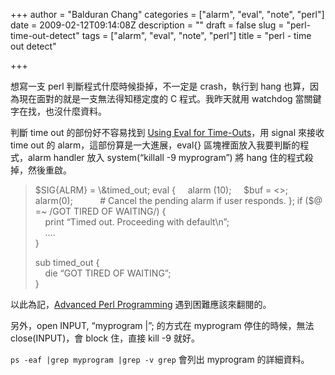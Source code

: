 +++
author = "Balduran Chang"
categories = ["alarm", "eval", "note", "perl"]
date = 2009-02-12T09:14:08Z
description = ""
draft = false
slug = "perl-time-out-detect"
tags = ["alarm", "eval", "note", "perl"]
title = "perl - time out detect"

+++


想寫一支 perl 判斷程式什麼時候掛掉，不一定是 crash，執行到 hang 也算，因為現在面對的就是一支無法得知穩定度的 C 程式。我昨天就用 watchdog 當關鍵字在找，也沒什麼資料。

判斷 time out 的部份好不容易找到 [Using Eval for Time-Outs](http://docstore.mik.ua/orelly/perl/advprog/ch05_06.htm)，用 signal 來接收 time out 的 alarm，這部份算是一大進展，eval{} 區塊裡面放入我要判斷的程式，alarm handler 放入 system(“killall -9 myprogram”) 將 hang 住的程式殺掉，然後重啟。

> $SIG{ALRM} = \&timed_out;  
> eval {  
>     alarm (10);  
>     $buf = <>;  
>     alarm(0);           # Cancel the pending alarm if user responds.  
> };  
> if ($@ =~ /GOT TIRED OF WAITING/) {  
>     print “Timed out. Proceeding with default\n”;  
>     ….  
> }
> 
> sub timed_out {  
>     die “GOT TIRED OF WAITING”;  
> }

以此為記，[Advanced Perl Programming](http://docstore.mik.ua/orelly/perl/advprog/index.htm) 遇到困難應該來翻閱的。

另外，open INPUT, “myprogram |”; 的方式在 myprogram 停住的時候，無法 close(INPUT)，會 block 住，直接 kill -9 就好。

`ps -eaf |grep myprogram |grep -v grep` 會列出 myprogram 的詳細資料。

